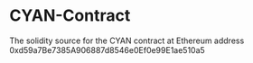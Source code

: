 # CYAN-Contract
The solidity source for the CYAN contract at Ethereum address 0xd59a7Be7385A906887d8546e0Ef0e99E1ae510a5
